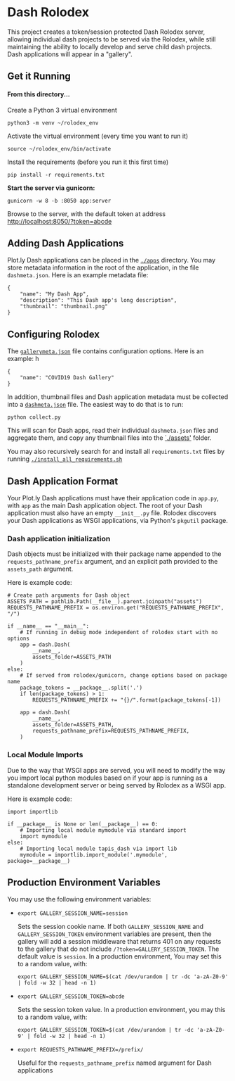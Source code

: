 # Dash Rolodex

This project creates a token/session protected Dash Rolodex server, allowing individual dash projects to be served via the Rolodex, while still maintaining the ability to locally develop and serve child dash projects. Dash applications will appear in a "gallery".

## Get it Running

#### From this directory...

Create a Python 3 virtual environment

```
python3 -m venv ~/rolodex_env
```

Activate the virtual environment (every time you want to run it)

```
source ~/rolodex_env/bin/activate
```

Install the requirements (before you run it this first time)

```
pip install -r requirements.txt
```

**Start the server via gunicorn:**

```
gunicorn -w 8 -b :8050 app:server
```

Browse to the server, with the default token at address [http://localhost:8050/?token=abcde](http://localhost:8050/?token=abcde)


## Adding Dash Applications

Plot.ly Dash applications can be placed in the [`./apps`](./apps) directory. You may store
metadata information in the root of the application, in the file `dashmeta.json`. Here is an
example metadata file:

```
{
    "name": "My Dash App",
    "description": "This Dash app's long description",
    "thumbnail": "thumbnail.png"
}
```

## Configuring Rolodex

The [`gallerymeta.json`](./gallerymeta.json) file contains configuration options. Here is an example:
h
```
{
    "name": "COVID19 Dash Gallery"
}
```

 In addition,
thumbnail files and Dash application metadata must be collected into a [`dashmeta.json`](./dashmeta.json)
file. The easiest way to do that is to run:

```
python collect.py
```

This will scan for Dash apps, read their individual `dashmeta.json` files and aggregate them, and
copy any thumbnail files into the [`./assets'](./assets) folder.

You may also recursively search for and install all `requirements.txt` files by running
[`./install_all_requirements.sh`](./install_merged_requirements.s)

## Dash Application Format

Your Plot.ly Dash applications must have their application code in `app.py`, with `app` as the main
Dash application object. The root of your Dash application must also have an empty `__init__.py` file.
Rolodex discovers your Dash applications as WSGI applications, via Python's `pkgutil` package.

### Dash application initialization

Dash objects must be initialized with their package name appended to the `requests_pathname_prefix` argument, and an explicit path provided to the `assets_path` argument. 

Here is example code:

```
# Create path arguments for Dash object
ASSETS_PATH = pathlib.Path(__file__).parent.joinpath("assets")
REQUESTS_PATHNAME_PREFIX = os.environ.get("REQUESTS_PATHNAME_PREFIX", "/")

if __name__ == "__main__":
    # If running in debug mode independent of rolodex start with no options
    app = dash.Dash(
        __name__,
        assets_folder=ASSETS_PATH
    )
else:
    # If served from rolodex/gunicorn, change options based on package name
    package_tokens = __package__.split('.')
    if len(package_tokens) > 1:
        REQUESTS_PATHNAME_PREFIX += "{}/".format(package_tokens[-1])

    app = dash.Dash(
        __name__,
        assets_folder=ASSETS_PATH,
        requests_pathname_prefix=REQUESTS_PATHNAME_PREFIX,
    )
```

### Local Module Imports

Due to the way that WSGI apps are served, you will need to modify the way you import
local python modules based on if your app is running as a standalone development server
or being served by Rolodex as a WSGI app.

Here is example code:

```
import importlib

if __package__ is None or len(__package__) == 0:
    # Importing local module mymodule via standard import
    import mymodule
else:
    # Importing local module tapis_dash via import lib
    mymodule = importlib.import_module('.mymodule', package=__package__)
```

## Production Environment Variables

You may use the following environment variables:

- `export GALLERY_SESSION_NAME=session`

   Sets the session cookie name. If both `GALLERY_SESSION_NAME`
   and `GALLERY_SESSION_TOKEN` environment variables are present,
   then the gallery will add a session middleware that returns 401 
   on any requests to the gallery that do not include `/?token=GALLERY_SESSION_TOKEN`. The default value is `session`. In a production environment, You may set this to a random value, with:
   
   `export GALLERY_SESSION_NAME=$(cat /dev/urandom | tr -dc 'a-zA-Z0-9' | fold -w 32 | head -n 1)`
   
- `export GALLERY_SESSION_TOKEN=abcde`

   Sets the session token value. In a production environment, you may this to a random value, with:
   
   `export GALLERY_SESSION_TOKEN=$(cat /dev/urandom | tr -dc 'a-zA-Z0-9' | fold -w 32 | head -n 1)`
   
- `export REQUESTS_PATHNAME_PREFIX=/prefix/`
 
  Useful for the `requests_pathname_prefix` named argument for Dash applications

